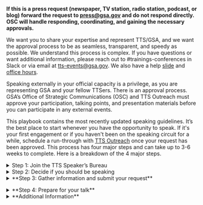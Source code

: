 **If this is a press request (newspaper, TV station, radio station, podcast, or blog) forward the request to [press@gsa.gov](press@gsa.gov) and do not respond directly. OSC will handle responding, coordinating, and gaining the necessary approvals.**

We want you to share your expertise and represent TTS/GSA, and we want the approval process to be as seamless, transparent, and speedy as possible. We understand this process is complex. If you have questions or want additional information, please reach out to #trainings-conferences in Slack or via email at [tts-events@gsa.gov](tts-events@gsa.gov). We also have a help [slide](https://docs.google.com/presentation/d/1k8DazgKibsgN5e3kyfghGeAEAqDET251-sV71UrkGNk/edit?usp=sharing) and [office hours](https://calendar.google.com/calendar/selfsched?sstoken=UUtoczVQMkFlT2FSfGRlZmF1bHR8OTE5Y2UyMDBjYzlhMWY4NjkxNThkMmI5ZGI4ZWMzMmM).

Speaking externally in your official capacity is a privilege, as you are representing GSA and your fellow TTSers. There is an approval process. GSA’s Office of Strategic Communications (OSC) and TTS Outreach must approve your participation, talking points, and presentation materials before you can participate in any external events.

This playbook contains the most recently updated speaking guidelines. It’s the best place to start whenever you have the opportunity to speak. If it's your first engagement or if you haven't been on the speaking circuit for a while, schedule a run-through with [TTS Outreach](tts-outreach@gsa.gov) once your request has been approved.
This process has four major steps and can take up to 3-6 weeks to complete. Here is a breakdown of the 4 major steps.

<details>
<Summary>Step 1: Join the TTS Speaker’s Bureau</summary>

 
If you want to represent TTS at an external event in your official capacity, you will need to be part of the TTS Speaker’s Bureau. In order to join the TTS Speaker’s Bureau you will need to 
<ul>
<li> Create a headshot and bio in the [GSA template](https://docs.google.com/document/d/1QLbn7nwH_kUS3PRVGQcHbu5MPEwdtf_NTAd6WuBoJFQ/edit),[examples of bios](https://docs.google.com/spreadsheets/d/1QUeodBn_hkCiUfxb8xIsMXxoyxXAorpK3B6ujLQ45ZQ/edit#gid=0)</li>
<li> Complete the Join the [TTS Speaker’s Bureau form](https://app.smartsheetgov.com/b/form/ad363ff473f347cdabdde6dbf6b0b973)</li>
</ul>
</details>
 
<details>
<Summary> Step 2: Decide if you should be speaking</summary>

If you have been formally invited to participate in a speaking engagement, you need to think through the following questions.

- Will you be speaking in your personal capacity? For additional information on representing GSA in a processional capacity versus a processional capacity please see professional vs personal capacity in the additional information section.
- Do you have time?
- Does the event fit fully within your realm of expertise? Is there someone else at TTS that may be a better fit for this speaking opportunity?
- Have you reviewed the Event Justification Examples?
- Does the event reflect TTS and your team’s larger mission?
- Are you clear how speaking on this topic to this audience in this forum advances TTS and your team?

Critical questions that you need to address before submitting a speaker event request.

- Are you submitting a proposal for an event or conference?
- Is a colleague better suited to speaking on this topic?
- Are there any sensitivities that may preclude you from speaking publicly?
- Is this event not inclusive or representative of our TTS diversity?
- Is this event scheduled for less than 15 days from now?
- If you answer yes to any of these questions, stop here and contact your direct supervisor or TTS Outreach.</details>

<details>
<Summary>**Step 3: Gather information and submit your request**</summary>

- Request that your external event point of contact complete the [TTS Speaker Request Form](https://docs.google.com/document/d/13rdrk-5F_cM8ZztarEH5Ty2ElUVuRdxINQqWAPiVNb0/edit#heading=h.d6kk6wkyrvzf) to ensure you have all of the critical information for the approval process and return to you, ccing [speakers@gsa.gov](speakers@gsa.gov)

**Gather Information**

- Prepare your talking points. _Talking points are required for you to get approval to represent your GSA at a speaking engagement._
  - Use the [TTS-wide Talking Points Template](https://docs.google.com/document/d/1vsqMqtcZSSq_IhpFhtUnnNH70hcHGVaWnxhSpe_s054/edit) to create talking points.
  - Have a brief intro prepared for your engagement, along with a few lines about your role at GSA. For guidance, see the above Talking Points Template.
  - Once you’ve drafted your talking points, submit them to your direct supervisor. And if you will be speaking about a specific engagement, submit your drafted talking points to the engagement lead.
  - Review the TTS Internal/External Virtual Events Guidance and know how to answer Project Specific/TTS/GSA-specific questions, including those outside your direct area of expertise or the topic at hand.
  - Gather feedback from your peers prior submitting your Talking Points.
- Complete and submit the [TTS Events’ Speaking, Conferences and Training Google form](https://docs.google.com/forms/d/e/1FAIpQLSeQHPIOtNwzEA7IxrJ4JDHeEUrWNUsiEkbnp8lK26jX04PYBg/viewform) to TTS Events.
  **To fill out this form, you will need:**
- [ ] A description of the audience
- [ ] A copy of your event invite [create a PDF and upload to Google Drive; make it accessible to all of GSA]
- [ ] To know if the press is invited
- [ ] To know if your event/panel will be pre-recorded
- [ ] To explain why your participation is beneficial
- [ ] Complete Talking Points

**Submit Your Speaker Request**
Once you submit a request, you will receive an automated email confirmation. That email will also ping your supervisor to approve your request, so it can move up the approval chain. TTS Events will move your request through the GSA approval process, gaining approval from

- TTS (your manager, Outreach Director, and Head of Service/Staff Office (HSSO)
- Federal Acquisition Services (FAS), and
- Office of Strategic Communications (OSC)

Approval Timeline
Most approvals will take 2-3 weeks to complete. Requests submitted with less than a week lead time are not likely to be approved--please check in with your designated Outreach/Events lead before submitting an approval with less than a week lead time.  
Until you have been fully approved, the event organizers cannot name you in their marketing materials. Let TTS Outreach know if you run into an issue.
You should not promote your participation until final approval has been given by GSA.

You can track the status of your request here with the request number in the subject line of the automated email or reach out to #trainings-conferences in Slack or via email at [tts-events@gsa.gov](tts-events@gsa.gov).</details>

<details>
<Summary>**Step 4: Prepare for your talk**</summary>
As your speaking engagement is moving through the approval process, take some time to consider the following topics.
- Until you have been fully approved, the event organizers cannot name you in their marketing materials. Let TTS know if you run into an issue.
- You should not promote your participation until final approval has been given by GSA.
- If your talking points change at any point in the process, you are responsible for notifying the TTS Outreach Director.

Preparation:

- Watch the [OSC recording on developing messages](https://drive.google.com/file/d/1bjtYRnoIVFUIhDlm7ujjGp_JkkOH_I9p/view).
- If you are using slides, use this [TTS Slide Deck template](https://docs.google.com/presentation/d/1_R4EuC9Eiec0DQhSP5PDe5rdMeIijrTt0nhp8jghWaE/edit#slide=id.p) for your presentation or your Business Unit’s specific template.
  - [TTS Template](https://docs.google.com/presentation/d/1_R4EuC9Eiec0DQhSP5PDe5rdMeIijrTt0nhp8jghWaE/edit#slide=id.p
  - [18F Template](https://docs.google.com/presentation/u/0/?ftv=1&folder=1lSgEu1_-pUOT1E98mH3L5EKfu4FFsaqB&tgif=d)
  - [Centers of Excellence Template])(https://docs.google.com/presentation/d/1BOEDWJoKbLJCL5Y7nDq5ts8aAAV-FOVk7TH-hXAEBwY/edit?usp=sharing_eil_dm&ts=61421833)
  - [Cloud.gov Template](https://docs.google.com/presentation/d/18rGDGAt2N2gCjfo9PKmpEDhhplAe8DZ5_GtG_NvT7ww/edit#slide=id.g3cd3cfdefd_0_178)
  - [Challenge.gov Template](https://docs.google.com/presentation/d/19Z3tnACpAtrqjFJGFqzul03lKZ1W5YeukiwI7lXM61M/edit#slide=id.p9)
  - [FedRAMP Template](https://docs.google.com/presentation/d/1Ra3sLWi28_h9NNZi27b-G6UAWZmdw9fxU2-QcSizb1o/edit?usp=sharing)
  - [Login.gov Template](https://docs.google.com/presentation/d/1uMnLmg6rUJWqxuMQMjpkqXa5dyUyjVtY_8ENb3qt0VA/edit?usp=sharing)
  - [Presidential Innovation Fellows Template](https://docs.google.com/presentation/d/1L4e5LAPtkDzDHHSRHtTAz-VtuEc5Oh9WHhcLgDsSr7w/edit#slide=id.g9d919e353c_0_445)
  - [USAGov Template](https://docs.google.com/presentation/d/15Fpq2sem5j5PxTwTeo1AgijfEmfPuUNR2e6hQelfLf0/edit#slide=id.p)
- Is your presentation accessible? Do you verbally describe the images on your slides?
  - How to Make Your Presentations Accessible to All
  - How to make Accessible PDF from Google

Things to Consider While Developing Your Presentation

- Is your presentation engaging?
- Are you simply reading bullets or language from the slide, or are you adding information that’s available only by listening to your presentation?
- Can you ask questions of the audience, either verbally, or through polls?
- Do you use different formats (images, flow charts, graphics, charts, bullets, etc) to keep attention?
- Have you planned for the unexpected? Ensure your computer is fully charged
- Determine if you can log in from your phone if an issue arises with your computer
- Be prepared to dial in as opposed to using computer audio if needed
- If you need notes, have a print out or have them pulled up on your phone so they’re easily accessible
- Think about your outfit, certain colors and patterns can create a moire effect which can impact people's perception and ability to digest the video. If possible, avoid stripes or busy patterns and stick with solid colors.
- Be conscious of lighting. For optimal lighting and video quality, presenters want to be lit from the front and not the back, so make sure your light (whether artificial or natural) is adjusted accordingly. A single light source is ideal.</details>

<details>
<Summary>**Additional Information**</summary>
- GSA’s Logo Policy does not authorize vendors of any kind to use the GSA Star Mark logo. The GSA Advantage, GSA Contract, and GSA Schedule logos are the only logos approved for use by GSA contractors. When in doubt, ask the Outreach team!
Recording and sharing materials: In general, all material that GSA presents is in the public domain, and government employees can be photographed or recorded doing official activities on official time without permission. As long as the event coordinator is not trying to: retain the rights to the content, put the recording behind a paywall that is not accessible to the public, or use the recording for monetary gain, then you can give them permission to record and post.

**Professional vs personal capacity**
When receiving an invitation to speak, you need to decide if you want to do the event in your professional or personal capacity: The FAS Speaker Guide | Version 1.0

| Professional capacity                                                                                            | Personal capacity guidelines:                                                                                                                                                                                                                                     |     |     |     |
| ---------------------------------------------------------------------------------------------------------------- | ----------------------------------------------------------------------------------------------------------------------------------------------------------------------------------------------------------------------------------------------------------------- | --- | --- | --- |
| You’ll participate as a TTS employee and discuss the work you do on behalf of GSA and our partners.              | There is a general prohibition on receiving compensation for personal capacity speaking on a subject that relates to your official duties. Free/waived attendance or registration fee is not compensation.                                                        |     |     |     |
| You’ll be using GSA funds to travel to the event or pay for conference fees.                                     | You can accept travel and event-related expenses from the sponsor or organizer, but would also need to take leave to attend.                                                                                                                                      |     |     |     |
| You’ll prepare during your work time and use GSA equipment                                                       | You can use title/position in conjunction with your speaking activities, but only if provided as one of a number of other biographical details. Bottom line is that it should be clear that you are not representing GSA when speaking in your personal capacity. |     |     |     |
| Personal capacity                                                                                                | You can include your office/team in your bio that is included on the conference website, but you cannot be listed in the agenda as “Sally Smith, TTS/GSA.”                                                                                                        |     |     |     |
| You didn’t receive the invitation because of your position at TTS, but because of your expertise in the subject. |                                                                                                                                                                                                                                                                   |     |     |     |
| You won’t be representing TTS/GSA.                                                                               |                                                                                                                                                                                                                                                                   |     |     |     |
| You’ll refrain from discussing any official work you do at TTS/GSA or with our partners.                         |                                                                                                                                                                                                                                                                   |     |     |     |
| You’ll use your personal leave or participate after work hours.                                                  |                                                                                                                                                                                                                                                                   |     |     |     |
| You’ll prepare on your own time and use your own equipment                                                       |                                                                                                                                                                                                                                                                   |     |     |     |

**Release Form**
GSA speakers are not permitted to sign speaker consent release forms that have not been reviewed/approved by OGC. You must use the GSA approved response letter and have it reviewed by OGC.

**Photography and Recording**
Yes, federal employees are allowed to be photographed or recorded (audio/video) while performing their official duties. Approved attendance or speaking at a conference is considered an official duty. Release forms are not required for federal employees who are documented while performing their official duties.
Permission for GSA visual information producers to document GSA presenters at events not hosted by GSA must be granted by event organizers prior to any still, video, or audio recording.
Find much more information in GSA’s visual information policy.

**Endorsements and Promotions**
GSA is responsible for providing neutral and unbiased advice. It is essential that we remain fair and unbiased in all that we do and say. As such, we avoid endorsing, or demonstrating favoritism, to any single one of the following:  
 - Vendors - Brand-name products - Service providers - Industry associations/groups - Media outlets
Therefore: - GSA SMEs cannot speak about brand-name products or companies. - GSA will not provide quotes to event hosts for press outreach or marketing materials. - GSA has to carefully consider if accepting an invitation to an event sponsored by a single vendor will be seen as endorsing that vendor.

**Content and Copyrights **
All material (slides, presentations, handouts, etc.) presented by GSA are public domain, and GSA will not create special or exclusive content for an event that is not available to the public through other channels. As such, event hosts (companies or association/trade groups) may not retain the rights to GSA content nor may they profit off the sale of that content.  
For example, recording a presentation for archival purposes, or for later viewing, is permissible. Putting that recording behind a paywall, or selling a DVD on which it is included, is not. GSA will provide consent to be recorded or photographed only if that recording will not be used for monetary gain by the event host.

**Event Promotion**
In general, it is okay to pre-plan or post live to social media while you are at an event. From an official GSA account, tweets or retweets from a group highlighting a GSA principal’s appearance on a program (TV, radio, podcast, webinar, etc.) or at an event are fine.
Be careful to limit your tweet or retweet to only sharing facts rather than encouraging people or GSA employees to attend a conference. For example:

- Don't: @USGSA's Sally Smith is speaking at this event - make sure to sign up and go!
- Do: @USGSA's Sally Smith is speaking about GSA priorities @GovMediaAtoZ.

Also, avoid making any personalized statements as they would be considered an endorsement. For example:

- Don't: This is my favorite fed IT event of the year! @USGSA's Sally Smith speech on GSA priorities @GovMediaAtoZ
- Do: The GSA Administrator is speaking tomorrow: @USGSA's Sally Smith speech on GSA priorities @GovMediaAtoZ
  Find much more information at GSA’s social media center.

**Waived Conference, Travel, and Food Fees**

- Conference Fees: Under the speaking and similar engagements exclusion to the gift rules, when an employee is assigned to participate as a speaker on behalf of the agency, the employee's acceptance of an offer of free attendance at the event on the day of the employee's presentation is permissible when provided by the sponsor of the event. The employee's participation in the event on that day is viewed as a customary and necessary part of the employee's assignment and does not involve a gift to the employee or to the agency. See 5 C.F.R. 2635.203(b)(8).
  The waived registration fee is only for the day you speak. If you plan on attending additional days of the conference, GSA needs to pay the difference between the full and waived registration fees, or determine if the additional waived amount, if provided as a gift, is acceptable under the widely attended gathering determination exception to the gift rules.
  Travel Fees: If an offer for non-federal source travel payment is extended, to speak at or attend an event (i.e., full/partial registration, transportation, meals, lodging), then the Event Tracker request must also include the invite, including documentation of the offer listing each item the source will provided, including the cost of each item as well as a statement that all the items are provided in-kind, along with a completed Request for Acceptance of Payment from Non-Federal Sources Worksheet (if going on TDY to attend the event).
  Food Fees: You can have lunch or dinner at the event, as long as it complies with one of the exceptions or exclusions under the Standards of Ethical Conduct or has been accepted by the agency as a non-federal source travel payment. Under the exclusions to the Standards of Ethical Conduct, the term gift does not include anything paid for by the government as well as anything for which market value is paid by the employee. See 5 C.F.R. 2635.203(b)(7) and (b)(10).
  For local speaking events, under the speaking and similar engagements exclusion free attendance includes waiver of all or part of the fee for an event or the provision of food, refreshments, entertainment, instruction or materials furnished to all attendees as an integral part of the event. It does not include travel expenses, lodgings, or entertainment collateral to the event. It does not include meals taken other than in a group setting with all other attendees, unless the employee is a presenter at the event and is invited to a separate meal for participating presenters that is hosted by the sponsor of the event. See 5 C.F.R. 2635.203(g).
  For a travel speaking event, if a non-federal source offers to pay for a meal, the agency must accept the offered item under the non-federal source travel payment statute, 31 U.S.C. 1353, before travel begins. The item must be provided in-kind (no reimbursement or money provided to the employee) and accepted by the agency as a non-federal source travel payment.</details>
